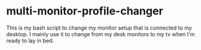 # multi-monitor-profile-changer
This is my bash script to change my monitor setup that is connected to my desktop.  I mainly use it to change from my desk monitors to my tv when I'm ready to lay in bed.

